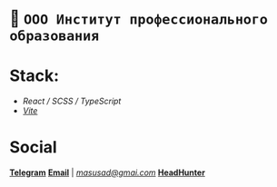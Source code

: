 # 💼 `ООО Институт профессионального образования`

# Stack:

- *React / SCSS / TypeScript*
- [*Vite*](vitejs.dev/)


# Social

[**Telegram**](https://t.me/MazuSad)
[**Email**](mailto:masusad@gmai.com) | *masusad@gmai.com*
[**HeadHunter**](https://hh.ru/resume/0cf59ed5ff09af1edf0039ed1f7a4149733969)
